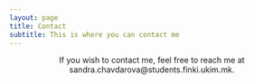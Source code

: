 ```yaml
---
layout: page
title: Contact
subtitle: This is where you can contact me
---
```


<div style="text-align: center;">
  <p>If you wish to contact me, feel free to reach me at sandra.chavdarova@students.finki.ukim.mk.</p>
</div>
